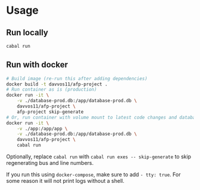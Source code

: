 # Usage
## Run locally
```bash
cabal run
```

## Run with docker
```bash
# Build image (re-run this after adding dependencies)
docker build -t davvos11/afp-project .
# Run container as is (production)
docker run -it \
    -v ./database-prod.db:/app/database-prod.db \
    davvos11/afp-project \
    afp-project skip-generate
# Or, run container with volume mount to latest code changes and database
docker run -it \
    -v ./app:/app/app \
    -v ./database-prod.db:/app/database-prod.db \
    davvos11/afp-project \
    cabal run
```
Optionally, replace `cabal run` with `cabal run exes -- skip-generate` to skip regenerating bus and line numbers.

If you run this using `docker-compose`, make sure to add `- tty: true`. For some reason it will not print logs without a shell.
